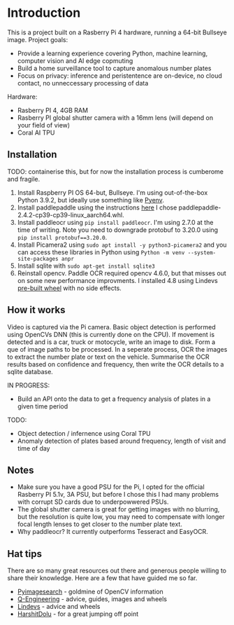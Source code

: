 # Introduction

This is a project built on a Rasberry Pi 4 hardware, running a 64-bit Bullseye image. 
Project goals:
- Provide a learning experience covering Python, machine learning, computer vision and AI edge copmuting
- Build a home surveillance tool to capture anomalous number plates
- Focus on privacy: inference and peristentence are on-device, no cloud contact, no unneccessary processing of data

Hardware:
- Rasberry PI 4, 4GB RAM
- Rasberry PI global shutter camera with a 16mm lens (will depend on your field of view)
- Coral AI TPU




## Installation
 
TODO: containerise this, but for now the installation process is cumberome and fragile.

1. Install Raspberry PI OS 64-but, Bullseye. I'm using out-of-the-box Python 3.9.2, but ideally use something like [Pyenv](https://github.com/pyenv/pyenv).
2. Install paddlepaddle using the instructions [here](https://github.com/Qengineering/Paddle-Raspberry-Pi) I chose paddlepaddle-2.4.2-cp39-cp39-linux_aarch64.whl.
3. Install paddleocr using ```pip install paddleocr```. I'm using 2.7.0 at the time of writing. Note you need to downgrade protobuf to 3.20.0 using ```pip install protobuf==3.20.0```.
4. Install Picamera2 using ```sudo apt install -y python3-picamera2``` and you can access these libraries in Python using ```Python -m venv --system-site-packages anpr```
5. Install sqlite with ```sudo apt-get install sqlite3```
6. Reinstall opencv. Paddle OCR required opencv 4.6.0, but that misses out on some new performance improvments. I installed 4.8 using Lindevs [pre-built wheel](https://lindevs.com/install-precompiled-opencv-on-raspberry-pi/) with no side effects.

## How it works

Video is captured via the Pi camera. Basic object detection is performed using OpenCVs DNN (this is currently done on the CPU). If movement is detected and is a car, truck or motocycle, write an image to disk. Form a que of image paths to be processed. In a seperate process, OCR the images to extract the number plate or text on the vehicle. Summarise the OCR results based on confidence and frequency, then write the OCR details to a sqlite database. 

IN PROGRESS:
- Build an API onto the data to get a frequency analysis of plates in a given time period

TODO: 
- Object detection / infernence using Coral TPU
- Anomaly detection of plates based around frequency, length of visit and time of day

## Notes
 - Make sure you have a good PSU for the Pi, I opted for the official Rasberry PI 5.1v, 3A PSU, but before I chose this I had many problems with corrupt SD cards due to underpowwered PSUs.
 - The global shutter camera is great for getting images with no blurring, but the resolution is quite low, you may need to compensate with longer focal length lenses to get closer to the number plate text.
 - Why paddleocr? It currently outperforms Tesseract and EasyOCR.


## Hat tips
There are so many great resources out there and generous people willing to share their knowledge. Here are a few that have guided me so far.
- [Pyimagesearch](https://pyimagesearch.com/) - goldmine of OpenCV information
- [Q-Engineering](https://qengineering.eu/) - advice, guides, images and wheels
- [Lindevs](https://lindevs.com/) - advice and wheels
- [HarshitDolu](https://github.com/HarshitDolu/Object-Detection-using-COCO-dataset) - for a great jumping off point







